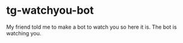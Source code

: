 # tg-watchyou-bot
My friend told me to make a bot to watch you so here it is. The bot is watching you. 
